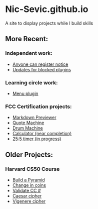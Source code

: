 # Nic-Sevic.github.io

A site to display projects while I build skills

## More Recent:

### Independent work:
- [Anyone can register notice](https://nic-sevic.github.io/#:~:text=Anyone%20can%20register%20notice)
- [Updates for blocked plugins](https://nic-sevic.github.io/#:~:text=Updating%20blocked%20plugins%20functionality)

### Learning circle work:
- [Menu plugin](https://nic-sevic.github.io/#:~:text=Menu%20shortcode%20plugin)

### FCC Certification projects:
- [Markdown Previewer](https://nic-sevic.github.io/#:~:text=Libraries%20cert%20projects-,Markdown%20Previewer,-Description%3A%20Side%20by)
- [Quote Machine](https://nic-sevic.github.io/#:~:text=DOMPurify%20library-,Quote%20Machine,-Description%3A%20Displays%20a)
- [Drum Machine](https://nic-sevic.github.io/?v342#:~:text=DOMPurify%20library-,Drum%20Machine,-Description%3A%20Simple%20drum)
- [Calculator (near completion)](https://nic-sevic.github.io/#:~:text=React-,Calculator,-Description%3A%20Basic%20JS)
- [25:5 timer (in progress)](https://nic-sevic.github.io/#:~:text=frustration-,25%3A5%20Clock,-Description%3A%20Displays%20a)

## Older Projects:
### Harvard CS50 Course
- [Build a Pyramid](https://github.com/Nic-Sevic/Projects-in-C/blob/master/mario%20(1).c)
- [Change in coins](https://github.com/Nic-Sevic/Projects-in-C/blob/master/cash.c)
- [Validate CC #](https://github.com/Nic-Sevic/Projects-in-C/blob/master/credit.c)
- [Caesar cipher](https://github.com/Nic-Sevic/Projects-in-C/blob/master/caesar%20(1).c)
- [Vigenere cipher](https://github.com/Nic-Sevic/Projects-in-C/blob/master/vigenere.c)

